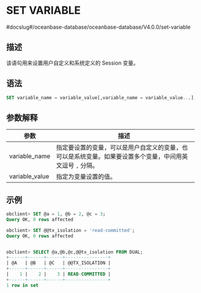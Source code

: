 SET VARIABLE 
=================================
#docslug#/oceanbase-database/oceanbase-database/V4.0.0/set-variable


描述 
-----------

该语句用来设置用户自定义和系统定义的 Session 变量。

语法 
-----------

```sql
SET variable_name = variable_value[,variable_name = variable_value...];
```



参数解释 
-------------



|       参数       |                           描述                            |
|----------------|---------------------------------------------------------|
| variable_name  | 指定要设置的变量，可以是用户自定义的变量，也可以是系统变量。如果要设置多个变量，中间用英文逗号 `,` 分隔。 |
| variable_value | 指定为变量设置的值。                                              |



示例 
-----------

```sql
obclient> SET @a = 1, @b = 2, @c = 3;
Query OK, 0 rows affected

obclient> SET @@tx_isolation = 'read-committed';
Query OK, 0 rows affected


obclient> SELECT @a,@b,@c,@@tx_isolation FROM DUAL;
+------+------+------+----------------+
| @A   | @B   | @C   | @@TX_ISOLATION |
+------+------+------+----------------+
|    1 |    2 |    3 | READ-COMMITTED |
+------+------+------+----------------+
1 row in set
```



